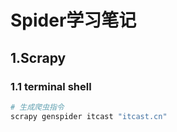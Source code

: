 # Spider学习笔记

## 1.Scrapy

### 1.1 terminal shell

```bash
# 生成爬虫指令
scrapy genspider itcast "itcast.cn"

```

